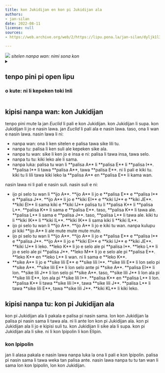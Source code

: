 ```yaml
---
title: kon Jukidijan en kon pi Jukidijan ala
authors:
- jan-silan
date: 2022-08-11
license: null
sources:
- https://web.archive.org/web/2/https://lipu.pona.la/jan-silan/dyljk1l30h

---
```


<img src='https://i.imgur.com/iiMLzrH.png'>
<em>sitelen nanpa wan: nimi sona kon</em>

<details><summary><h2>tenpo pini pi open lipu</h2>
<h3>o kute: ni li kepeken toki Inli</h3></summary>
lipu ni li kepeken nimi sin.
sona pi nimi sin:
<ul>
<li><b>kiki:</b> spiky, sharp, angle, point, triangular</li>
<li><b>leko:</b> square, block, corner, cube</li>
</ul>

lipu ni li kepeken nimi nasa:
<ul>
<li><b>kiki leko:</b> right angle</li>
<li><b>kiki XY:</b> angle XY</li>
<li><b>ijo X:</b> object X</li>
<li><b>palisa X:</b> line X</li>
<li><b>sike lili:</b> dot, point</li>
<li><b>sike lili X:</b> point X</li>
</ul></details>

<h2>kipisi nanpa wan: kon Jukidijan</h2>

tenpo pini mute la jan *Euclid* li pali e kon Jukidijan.
kon Jukidijan li supa.
kon Jukidijan li jo e nasin lawa.
jan *Euclid* li pali ala e nasin lawa.
taso, ona li wan e nasin lawa.
nasin lawa li ni:
<ul>
<li>nanpa wan: ona li ken sitelen e palisa tawa sike lili tu.</li>
<li>nanpa tu: palisa li ken suli ale kepeken sike ala.</li>
<li>nanpa tu wan: sike li ken jo e insa e ni:
palisa li tawa insa, tawa selo.</li>
<li>nanpa tu tu: kiki leko ale li sama.</li>
<li>nanpa luka: palisa tu wan li **palisa A** li **palisa E** li **palisa I**.
**palisa I** li tawa **palisa A**, tawa **palisa E**.
ni li pali e kiki tu.
kiki tu li lili tawa kiki leko la **palisa A** en **palisa E** li kama wan.</li>
</ul>
nasin lawa ni li pali e nasin suli.
nasin suli e ni:
<ul>
<li>ijo pi selo tu wan li **ijo A**.
**ijo A** li jo e **palisa E** e **palisa I** e **palisa J**.
**ijo A** li jo e **kiki EI** e **kiki IJ** e **kiki JE**.
**kiki EI** li sama kiki e **kiki IJ**
palisa tu li **palisa K** li **palisa L**.
**palisa K** li sama e **palisa E**.
taso, **palisa K** li tawa ale.
**palisa L** li sama e **palisa J**.
taso, **palisa L** li tawa ale.
kiki tu li **kiki IK** li **kiki IL**.
**kiki IK** li sama kiki li **kiki IL**.
</li>
<li>ijo pi selo tu wan li **ijo A**.
**ijo A** li jo e kiki tu wan.
nanpa kulupu pi kiki **ijo A** li ale mute mute mute mute.</li>
<li>ijo pi selo tu wan li **ijo A**.
**ijo A** li jo e **palisa E** e **palisa I** e **palisa J**.
**ijo A** li jo e **kiki EI** e **kiki IJ** e **kiki JE**.
**kiki IJ** li leko.
**leko K** li jo e selo ale pi **palisa I**.
**leko L** li jo e selo ale pi **palisa J**.
**leko M** li jo e selo ale pi **palisa E**.
**leko K** en **leko L** li wan.
ni li sama e **leko K**.
</li>
<li>**sike A** li jo e **sike lili E** e **sike lili I**.
**sike lili E** li lon selo pi **sike A**.
**sike lili E** li lon selo ante pi **sike A**.
**palisa EI** li lon.
**sike lili J** li lon selo pi **sike A**.
taso, **sike lili J** li lon ala pi **sike lili E**, lon ala pi **sike lili I**.
**palisa K** en **palisa L** li lon.
**palisa K** li tawa **sike lili I**, tawa **sike lili J**.
**palisa L** li tawa **sike lili E**, tawa **sike lili J**.
**kiki KL** li kiki leko.
</ul>
<h2>kipisi nanpa tu: kon pi Jukidijan ala</h2>

kon pi Jukidijan ala li pakala e palisa pi nasin sama.
lon kon Jukidijan la palisa pi nasin sama li tawa ala.
ni li ante lon kon pi Jukidijan ala.
kon pi Jukidijan ala li jo e kipisi suli tu.
kon Jukidijan li sike ala li supa.
kon pi Jukidijan ala li sike.
ni li kon Ipipolin li kon Elipin.

<h3>kon Ipipolin</h3>

jan li alasa pakala e nasin lawa nanpa luka la ona li pali e kon Ipipolin.
palisa pi nasin sama li tawa weka tan palisa ante.
nasin lawa nanpa tu tu tan wan li sama lon kon Ipipolin, lon kon Jukidijan.
